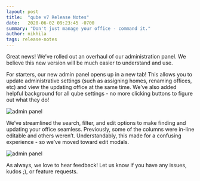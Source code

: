 ```yaml
---
layout: post
title:  "qube v7 Release Notes"
date:   2020-06-02 09:23:45 -0700
summary: "Don't just manage your office - command it."
author: nikhila
tags: release-notes
---
```


Great news! We’ve rolled out an overhaul of our administration panel. We believe this new version will be much easier to understand and use.

For starters, our new admin panel opens up in a new tab! This allows you to update administrative settings (such as assigning homes, renaming offices, etc) and view the updating office at the same time. We’ve also added helpful background for all qube settings - no more clicking buttons to figure out what they do!

![admin panel]({{site.baseurl}}/pages/admin_1.png)

We’ve streamlined the search, filter, and edit options to make finding and updating your office seamless. Previously, some of the columns were in-line editable and others weren’t. Understandably, this made for a confusing experience - so we’ve moved toward edit modals.

![admin panel]({{site.baseurl}}/pages/admin_2.png)

As always, we love to hear feedback! Let us know if you have any issues, kudos ;), or feature requests.
